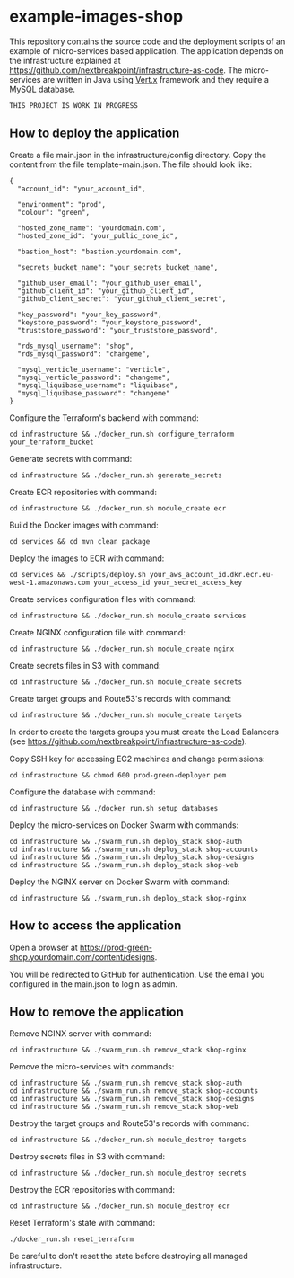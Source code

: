 # example-images-shop

This repository contains the source code and the deployment scripts of an example of micro-services based application. The application depends on the infrastructure explained at https://github.com/nextbreakpoint/infrastructure-as-code. The micro-services are written in Java using [Vert.x](https://vertx.io) framework and they require a MySQL database.

    THIS PROJECT IS WORK IN PROGRESS

## How to deploy the application

Create a file main.json in the infrastructure/config directory. Copy the content from the file template-main.json. The file should look like:

    {
      "account_id": "your_account_id",

      "environment": "prod",
      "colour": "green",

      "hosted_zone_name": "yourdomain.com",
      "hosted_zone_id": "your_public_zone_id",

      "bastion_host": "bastion.yourdomain.com",

      "secrets_bucket_name": "your_secrets_bucket_name",

      "github_user_email": "your_github_user_email",
      "github_client_id": "your_github_client_id",
      "github_client_secret": "your_github_client_secret",

      "key_password": "your_key_password",
      "keystore_password": "your_keystore_password",
      "truststore_password": "your_truststore_password",

      "rds_mysql_username": "shop",
      "rds_mysql_password": "changeme",

      "mysql_verticle_username": "verticle",
      "mysql_verticle_password": "changeme",
      "mysql_liquibase_username": "liquibase",
      "mysql_liquibase_password": "changeme"
    }

Configure the Terraform's backend with command:

    cd infrastructure && ./docker_run.sh configure_terraform your_terraform_bucket

Generate secrets with command:

    cd infrastructure && ./docker_run.sh generate_secrets

Create ECR repositories with command:

    cd infrastructure && ./docker_run.sh module_create ecr

Build the Docker images with command:

    cd services && cd mvn clean package

Deploy the images to ECR with command:

    cd services && ./scripts/deploy.sh your_aws_account_id.dkr.ecr.eu-west-1.amazonaws.com your_access_id your_secret_access_key

Create services configuration files with command:

    cd infrastructure && ./docker_run.sh module_create services

Create NGINX configuration file with command:

    cd infrastructure && ./docker_run.sh module_create nginx

Create secrets files in S3 with command:

    cd infrastructure && ./docker_run.sh module_create secrets

Create target groups and Route53's records with command:

    cd infrastructure && ./docker_run.sh module_create targets

In order to create the targets groups you must create the Load Balancers (see https://github.com/nextbreakpoint/infrastructure-as-code).

Copy SSH key for accessing EC2 machines and change permissions:

    cd infrastructure && chmod 600 prod-green-deployer.pem

Configure the database with command:

    cd infrastructure && ./docker_run.sh setup_databases

Deploy the micro-services on Docker Swarm with commands:

    cd infrastructure && ./swarm_run.sh deploy_stack shop-auth
    cd infrastructure && ./swarm_run.sh deploy_stack shop-accounts
    cd infrastructure && ./swarm_run.sh deploy_stack shop-designs
    cd infrastructure && ./swarm_run.sh deploy_stack shop-web

Deploy the NGINX server on Docker Swarm with command:

    cd infrastructure && ./swarm_run.sh deploy_stack shop-nginx

## How to access the application

Open a browser at https://prod-green-shop.yourdomain.com/content/designs.

You will be redirected to GitHub for authentication. Use the email you configured in the main.json to login as admin.

## How to remove the application

Remove NGINX server with command:

    cd infrastructure && ./swarm_run.sh remove_stack shop-nginx

Remove the micro-services with commands:

    cd infrastructure && ./swarm_run.sh remove_stack shop-auth
    cd infrastructure && ./swarm_run.sh remove_stack shop-accounts
    cd infrastructure && ./swarm_run.sh remove_stack shop-designs
    cd infrastructure && ./swarm_run.sh remove_stack shop-web

Destroy the target groups and Route53's records with command:

    cd infrastructure && ./docker_run.sh module_destroy targets

Destroy secrets files in S3 with command:

    cd infrastructure && ./docker_run.sh module_destroy secrets

Destroy the ECR repositories with command:

    cd infrastructure && ./docker_run.sh module_destroy ecr

Reset Terraform's state with command:

    ./docker_run.sh reset_terraform

Be careful to don't reset the state before destroying all managed infrastructure.
